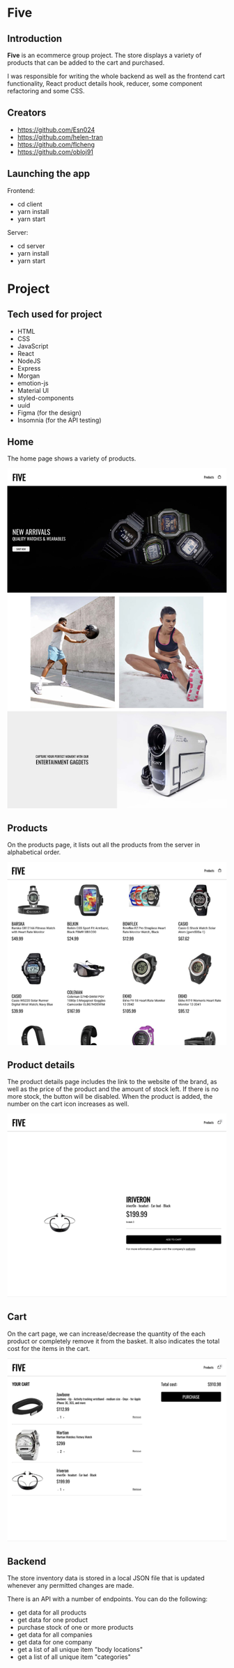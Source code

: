 # Five

## Introduction

**Five** is an ecommerce group project. The store displays a variety of products that can be added to the cart and purchased.

I was responsible for writing the whole backend as well as the frontend cart functionality, React product details hook, reducer, some component refactoring and some CSS.

## Creators

- https://github.com/Esn024
- https://github.com/helen-tran
- https://github.com/flcheng
- https://github.com/obloj91

## Launching the app

Frontend:

- cd client
- yarn install
- yarn start

Server:

- cd server
- yarn install
- yarn start

# Project

## Tech used for project

- HTML
- CSS
- JavaScript
- React
- NodeJS
- Express
- Morgan
- emotion-js
- Material UI
- styled-components
- uuid
- Figma (for the design)
- Insomnia (for the API testing)

## Home

The home page shows a variety of products.

![image](screenshots/HomePage.jpg)

## Products

On the products page, it lists out all the products from the server in alphabetical order.

![image](screenshots/ProductsPage.jpg)

## Product details

The product details page includes the link to the website of the brand, as well as the price of the product and the amount of stock left. If there is no more stock, the button will be disabled. When the product is added, the number on the cart icon increases as well.

![image](screenshots/ProductDetail.png)

## Cart

On the cart page, we can increase/decrease the quantity of the each product or completely remove it from the basket. It also indicates the total cost for the items in the cart.

![image](screenshots/Cart.png)

## Backend

The store inventory data is stored in a local JSON file that is updated whenever any permitted changes are made.

There is an API with a number of endpoints. You can do the following:

- get data for all products
- get data for one product
- purchase stock of one or more products
- get data for all companies
- get data for one company
- get a list of all unique item "body locations"
- get a list of all unique item "categories"
